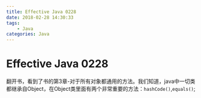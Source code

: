 ```yaml
---
title: Effective Java 0228
date: 2018-02-28 14:30:33
tags:
    - Java
categories: Java
---
```


# Effective Java 0228

翻开书，看到了书的第3章-对于所有对象都通用的方法。我们知道，java中一切类都继承自Object，在Object类里面有两个非常重要的方法：`hashCode()`,`equals()`;